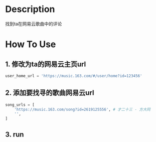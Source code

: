 # Description
找到ta在网易云歌曲中的评论

# How To Use

## 1. 修改为ta的网易云主页url

``` python
user_home_url = 'https://music.163.com/#/user/home?id=123456'
```

## 2. 添加要找寻的歌曲网易云url
``` python
song_urls = [
    'https://music.163.com/song?id=2619125556', # 才二十三 - 方大同
    '',
]
```

## 3. run

